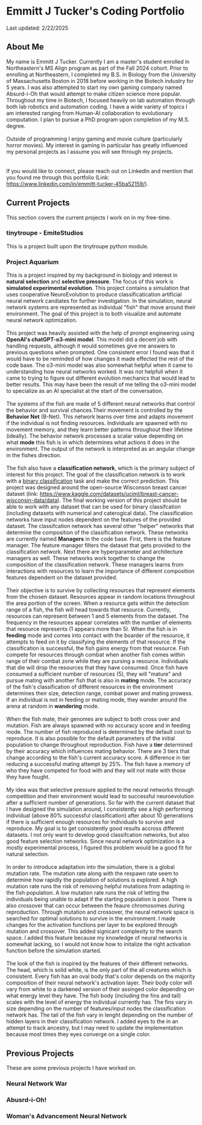 # Emmitt J Tucker's Coding Portfolio
Last updated: 2/22/2025
## About Me
My name is Emmitt J Tucker. Currently I am a master's student enrolled in Northeastern's MS Align program as part of the Fall 2024 cohort. Prior to enrolling at Northeastern, I completed my B.S. in Biology from the University of Massachusetts Boston in 2018 before working in the Biotech industry for 5 years. I was also attempted to start my own gaming company named Absurd-i-Oh that would attempt to make citizen science more popular. Throughout my time in Biotech, I focused heavily on lab automation through both lab robotics and automation coding. I have a wide variety of topics I am interested ranging from Human-AI collaboration to evolutionary computation. I plan to pursue a PhD program upon completion of my M.S. degree. 
<br><br>
Outside of programming I enjoy gaming and movie culture (particularly horror movies). My interest in gaming in particular has greatly influenced my personal projects as I assume you will see through my projects.  
<br><br>
If you would like to connect, please reach out on LinkedIn and mention that you found me through this portfolio (Link: https://www.linkedin.com/in/emmitt-tucker-45ba52159/).
## Current Projects
This section covers the current projects I work on in my free-time.<br>
### tinytroupe - EmiteStudios
This is a project built upon the tinytroupe python module. 
### Project Aquarium
This is a project inspired by my background in biology and interest in **natural selection** and **selective pressure**. The focus of this work is **simulated experimental evolution**. This project contains a simulation that uses cooperative NeuroEvolution to produce classificatication artificial neural network candiates for further investigation. In the simulation, neural network systems are represented as individual "fish" that move around their environment. The goal of this project is to both visualize and automate neural network optimization. 
<br><br>
This project was heavily assisted with the help of prompt engineering using **OpenAI's chatGPT-o3-mini model**. This model did a decent job with handling requests, although it would sometimes give me answers to previous questions when prompted. One consistent error I found was that it would have to be reminded of how changes it made effected the rest of the code base. The o3-mini model was also somewhat helpful when it came to understanding how neural networks worked. It was not helpfull when it came to trying to figure out different evolution mechanics that would lead to better results. This may have been the result of me telling the o3-mini model to specialize as an AI specialist at the start of the conversation. 
<br><br>
The systems of the fish are made of 5 different neural networks that control the behavior and survival chances.Their movement is controlled by the **Behavior Net** (B-Net). This network learns over time and adapts movement if the individual is not finding resources. Individuals are spawned with no movement memory, and they learn better patterns throughout their lifetime (ideally). The behavior network processes a scalar value depending on what **mode** this fish is in which determines what actions it does in the environment. The output of the network is interpreted as an angular change in the fishes direction. 
<br><br>
The fish also have a **classification network**, which is the primary subject of interest for this project. The goal of the classification network is to work with a <ins> binary classification</ins> task and make the correct prediction. This project was designed around the open-source Wisconson breast cancer dataset (link: https://www.kaggle.com/datasets/uciml/breast-cancer-wisconsin-data/data). The final working version of this project should be able to work with any dataset that can be used for binary classifcation (including datasets with numerical and caterogical data). The classification networks have input nodes dependent on the features of the provided dataset. The classifcation network has several other "helper" networks that determine the composition of the classification network. These networks are currently named **Managers** in the code base. First, there is the feature manager. The feature manager filters the dataset that gets provided to the classification network. Next there are hyperparameter and architecture managers as well. These networks work together to change the composition of the classification network. These managers learns from interactions with resources to learn the importance of different composition features dependent on the dataset provided. 
<br><br>
Their objective is to survive by collecting resources that represent elements from the chosen dataset. Resources appear in random locations throughout the area portion of the screen. When a resource gets within the detection range of a fish, the fish will head towards that resource. Currently, resources can represent between 1 and 5 elements from the dataset. The frequency in the resources appear correlates with the number of elements that resource represents (1 appears more than 5). When the fish is in **feeding** mode and comes into contact with the boarder of the resource, it attempts to feed on it by classifying the elements of that resource. If the classification is successful, the fish gains energy from that resource. Fish compete for resources through combat when another fish comes within range of their combat zone while they are pursing a resource. Individuals that die will drop the resources that they have consumed. Once fish have consumed a sufficient number of resources (5), they will "mature" and pursue mating with another fish that is also in **mating** mode. The accuracy of the fish's classification of different resources in the environment determines their size, detection range, combat power and mating prowess. If an individual is not in feeding or mating mode, they wander around the arena at random in **wandering** mode. 
<br><br>
When the fish mate, their genomes are subject to both cross over and mutation. Fish are always spawned with no accuracy score and in feeding mode. The number of fish reproduced is determined by the default cost to reproduce. It is also possible for the default parameters of the initial population to change throughout reproduction. Fish have a **tier** determined by their accuracy which influences mating behavior. There are 3 tiers that change according to the fish's current accuracy score. A difference in tier reducing a successful mating attempt by 25%. The fish have a memory of who they have competed for food with and they will not mate with those they have fought. 
<br><br>
My idea was that selective pressure applied to the neural networks through competition and their environment would lead to successful neuroevolution after a sufficient number of generations. So far with the current dataset that I have designed the simulation around, I consistently see a high performing individual (above 80% successful classification) after about 10 generations if there is sufficient enough resources for individuals to survive and reproduce. My goal is to get consistently good results accross different datasets. I not only want to develop good classifcation networks, but also good feature selection networks. Since neural network optimization is a mostly experimental process, I figured this problem would be a good fit for natural selection. 
<br><br>
In order to introduce adaptation into the simulation, there is a global mutation rate. The mutation rate along with the respawn rate seem to determine how rapidly the population of solutions is explored. A high mutation rate runs the risk of removing helpful mutations from adapting in the fish population. A low mutation rate runs the risk of letting the individuals being unable to adapt if the starting population is poor. There is also crossover that can occur between the feaure chromosomes during reproduction. Through mutation and crossover, the neural network space is searched for optimal solutions to survive in the environment. I made changes for the activation functions per layer to be explored through mutation and crossover. This added signicant complexity to the search space. I added this feature because my knowledge of neural networks is somewhat lacking, so I would not know how to initalize the right activation function before the simulation started. 
<br><br>
The look of the fish is inspired by the features of their different networks. The head, which is solid white, is the only part of the all creatures which is consistent. Every fish has an oval body that's color depends on the majority composition of their neural network's activation layer. Their body color will vary from white to a darkened version of their assinged color depending on what energy level they have. The fish body (including the fins and tail) scales with the level of energy the individual currently has. The fins vary in size depending on the number of features/input nodes the classification network has. The tail of the fish vary in lenght depending on the number of hidden layers in their classification network. I added eyes to the in an attempt to track ancestry, but I may need to update the implementation because most times they eyes converge on a single color. 
## Previous Projects
These are some previous projects I have worked on. 
### Neural Network War

### Abusrd-i-Oh!

### Woman's Advancement Neural Network

